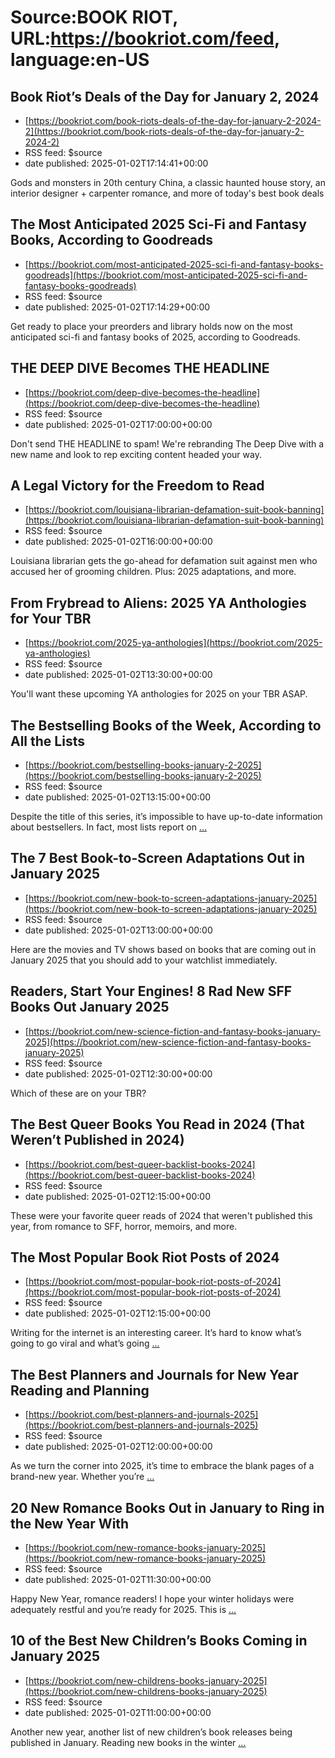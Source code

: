 # Source:BOOK RIOT, URL:https://bookriot.com/feed, language:en-US

## Book Riot’s Deals of the Day for January 2, 2024
 - [https://bookriot.com/book-riots-deals-of-the-day-for-january-2-2024-2](https://bookriot.com/book-riots-deals-of-the-day-for-january-2-2024-2)
 - RSS feed: $source
 - date published: 2025-01-02T17:14:41+00:00

Gods and monsters in 20th century China, a classic haunted house story, an interior designer + carpenter romance, and more of today's best book deals

## The Most Anticipated 2025 Sci-Fi and Fantasy Books, According to Goodreads
 - [https://bookriot.com/most-anticipated-2025-sci-fi-and-fantasy-books-goodreads](https://bookriot.com/most-anticipated-2025-sci-fi-and-fantasy-books-goodreads)
 - RSS feed: $source
 - date published: 2025-01-02T17:14:29+00:00

Get ready to place your preorders and library holds now on the most anticipated sci-fi and fantasy books of 2025, according to Goodreads.

## THE DEEP DIVE Becomes THE HEADLINE
 - [https://bookriot.com/deep-dive-becomes-the-headline](https://bookriot.com/deep-dive-becomes-the-headline)
 - RSS feed: $source
 - date published: 2025-01-02T17:00:00+00:00

Don't send THE HEADLINE to spam! We're rebranding The Deep Dive with a new name and look to rep exciting content headed your way.

## A Legal Victory for the Freedom to Read
 - [https://bookriot.com/louisiana-librarian-defamation-suit-book-banning](https://bookriot.com/louisiana-librarian-defamation-suit-book-banning)
 - RSS feed: $source
 - date published: 2025-01-02T16:00:00+00:00

Louisiana librarian gets the go-ahead for defamation suit against men who accused her of grooming children. Plus: 2025 adaptations, and more.

## From Frybread to Aliens: 2025 YA Anthologies for Your TBR
 - [https://bookriot.com/2025-ya-anthologies](https://bookriot.com/2025-ya-anthologies)
 - RSS feed: $source
 - date published: 2025-01-02T13:30:00+00:00

You'll want these upcoming YA anthologies for 2025 on your TBR ASAP.

## The Bestselling Books of the Week, According to All the Lists
 - [https://bookriot.com/bestselling-books-january-2-2025](https://bookriot.com/bestselling-books-january-2-2025)
 - RSS feed: $source
 - date published: 2025-01-02T13:15:00+00:00

Despite the title of this series, it&#8217;s impossible to have up-to-date information about bestsellers. In fact, most lists report on <a class="read-more" href="https://bookriot.com/bestselling-books-january-2-2025/">...</a>

## The 7 Best Book-to-Screen Adaptations Out in January 2025
 - [https://bookriot.com/new-book-to-screen-adaptations-january-2025](https://bookriot.com/new-book-to-screen-adaptations-january-2025)
 - RSS feed: $source
 - date published: 2025-01-02T13:00:00+00:00

Here are the movies and TV shows based on books that are coming out in January 2025 that you should add to your watchlist immediately.

## Readers, Start Your Engines! 8 Rad New SFF Books Out January 2025
 - [https://bookriot.com/new-science-fiction-and-fantasy-books-january-2025](https://bookriot.com/new-science-fiction-and-fantasy-books-january-2025)
 - RSS feed: $source
 - date published: 2025-01-02T12:30:00+00:00

Which of these are on your TBR?

## The Best Queer Books You Read in 2024 (That Weren’t Published in 2024)
 - [https://bookriot.com/best-queer-backlist-books-2024](https://bookriot.com/best-queer-backlist-books-2024)
 - RSS feed: $source
 - date published: 2025-01-02T12:15:00+00:00

These were your favorite queer reads of 2024 that weren't published this year, from romance to SFF, horror, memoirs, and more.

## The Most Popular Book Riot Posts of 2024
 - [https://bookriot.com/most-popular-book-riot-posts-of-2024](https://bookriot.com/most-popular-book-riot-posts-of-2024)
 - RSS feed: $source
 - date published: 2025-01-02T12:15:00+00:00

Writing for the internet is an interesting career. It&#8217;s hard to know what&#8217;s going to go viral and what&#8217;s going <a class="read-more" href="https://bookriot.com/most-popular-book-riot-posts-of-2024/">...</a>

## The Best Planners and Journals for New Year Reading and Planning
 - [https://bookriot.com/best-planners-and-journals-2025](https://bookriot.com/best-planners-and-journals-2025)
 - RSS feed: $source
 - date published: 2025-01-02T12:00:00+00:00

As we turn the corner into 2025, it’s time to embrace the blank pages of a brand-new year. Whether you’re <a class="read-more" href="https://bookriot.com/best-planners-and-journals-2025/">...</a>

## 20 New Romance Books Out in January to Ring in the New Year With
 - [https://bookriot.com/new-romance-books-january-2025](https://bookriot.com/new-romance-books-january-2025)
 - RSS feed: $source
 - date published: 2025-01-02T11:30:00+00:00

Happy New Year, romance readers! I hope your winter holidays were adequately restful and you’re ready for 2025. This is <a class="read-more" href="https://bookriot.com/new-romance-books-january-2025/">...</a>

## 10 of the Best New Children’s Books Coming in January 2025
 - [https://bookriot.com/new-childrens-books-january-2025](https://bookriot.com/new-childrens-books-january-2025)
 - RSS feed: $source
 - date published: 2025-01-02T11:00:00+00:00

Another new year, another list of new children’s book releases being published in January. Reading new books in the winter <a class="read-more" href="https://bookriot.com/new-childrens-books-january-2025/">...</a>

